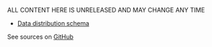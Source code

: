 ALL CONTENT HERE IS UNRELEASED AND MAY CHANGE ANY TIME

- [Data distribution schema](s/distribution/unreleased)


See sources on [GitHub](https://github.com/psychoinformatics-de/datalad-concepts)
